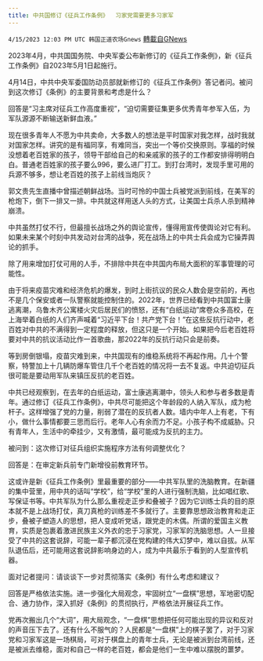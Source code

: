 ```yaml
---
title: 中共国修订《征兵工作条例》  习家党需要更多习家军
---
```

`4/15/2023 12:03 PM UTC 韩国正道农场Gnews` [轉載自GNews](https://gnews.org/articles/1138386)

2023年4月，中共国国务院、中央军委公布新修订的《征兵工作条例》，新《征兵工作条例》自2023年5月1日起施行。

4月14日，中共中央军委国防动员部就新修订的《征兵工作条例》答记者问。被问到这次修订《条例》的主要背景和考虑是什么？

回答是“习主席对征兵工作高度重视”，“迫切需要征集更多优秀青年参军入伍，为军队源源不断输送新鲜血液。”

现在很多青年人不愿为中共卖命，大多数人的想法是平时国家对我怎样，战时我就对国家怎样。讲究的是有福同享，有难同当，突出一个等价交换原则。享福的时候没想着老百姓家的孩子，领导干部给自己的和亲戚家的孩子的工作都安排得明明白白。普通老百姓家的孩子要么996，要么进厂打工。到打台湾时，发现手里可用的兵源不够多，想让老百姓的孩子上前线当炮灰？

郭文贵先生直播中曾描述朝鲜战场。当时可怜的中国士兵被党派到前线，在美军的枪炮下，倒下一排又一排。中共就这样用送人头的方式，让美国士兵杀人杀到精神崩溃。

中共虽然打仗不行，但最擅长战场之外的舆论宣传，懂得用宣传使舆论对它有利。如果未来某个时刻中共发动对台湾的战争，死在战场上的中共士兵会成为它操弄舆论的抓手。

除了用来增加打仗可用的人手，不排除中共在中共国内布局大面积的军事管理的可能性。

由于将来疫苗灾难和经济危机的爆发，到时上街抗议的民众人数会是空前的，再也不是几个保安或者一队警察就能控制住的。2022年，世界已经看到中共国富士康逃离潮，乌鲁木齐公寓楼火灾后居民们的愤怒，还有“白纸运动”席卷众多高校，在上海举着白纸的人们齐声喊着“习近平下台！共产党下台！”在这些反抗行动中，老百姓对中共的不满得到一定程度的释放，但这只是一个开始。如果把今后老百姓将要对中共的抗议活动比作一首歌曲，那2022年的反抗行动只会是前奏。

等到房倒银塌，疫苗灾难到来，中共国现有的维稳系统将不再起作用。几十个警察，特警加上十几辆防爆车管住几千个老百姓的情况将一去不复返。中共迫切征兵很可能是要动用军队来镇压反抗的老百姓。

中共已经观察到，在去年的白纸运动，富士康逃离潮中，领头人和参与者多数是青年。通过修订《征兵工作条例》，中共尽可能把这个年龄段的人纳入军队，成为枪杆子。这样增强了党的力量，削弱了潜在的反抗者人数。墙内中年人上有老，下有小，做什么事情都要三思而后行。老年人心有余而力不足。小孩子构不成威胁。只有青年人，生活中的牵挂少，又有激情，最可能成为反抗的主力。

被问到：这次修订对征兵组织实施程序方法有何调整优化？

回答是：在审定新兵前专门新增役前教育环节。

这或许是新《征兵工作条例》里最重要的部分——中共军队里的洗脑教育。在新疆的集中营里，用中共的话叫“学校”，给“学校”里的人进行强制洗脑，比如唱红歌、写保证书等。中共军队为什么那么重视走正步和叠被子？因为它训练士兵的目的原本就不是上战场打仗，真刀真枪的训练差不多就行了。主要靠思想政治教育和走正步，叠被子塑造人的思想，把人变成听党话，跟党走的木偶。所谓的爱国主义教育，实质是包裹着激进民族主义外衣的忠于习家党，习家军的洗脑思想。人一旦接受了中共的这套说辞，可能一辈子都沉浸在党构建的伟大幻梦中，难以自拔。从军队退伍后，还可能用这套说辞影响身边的人，成为中共最乐于看到的人型宣传机器。

面对记者提问：请谈谈下一步对贯彻落实《条例》有什么考虑和建议？

回答是严格依法实施。进一步强化大局观念，牢固树立“一盘棋”思想，军地密切配合、通力协作，深入抓好《条例》的贯彻执行，严格依法开展征兵工作。

党再次搬出几个“大词”，用大局观念，“一盘棋”思想把任何可能出现的异议和反对的声音压下去了。还有什么不服气的？人民都是“一盘棋”上的棋子罢了，对于习家党和习家军这是一场棋局，可对于棋盘上的青年士兵，无论是被派到台湾前线，还是被派去维稳，面对和自己一样的老百姓，都会是他们一生中难以摆脱的噩梦。
